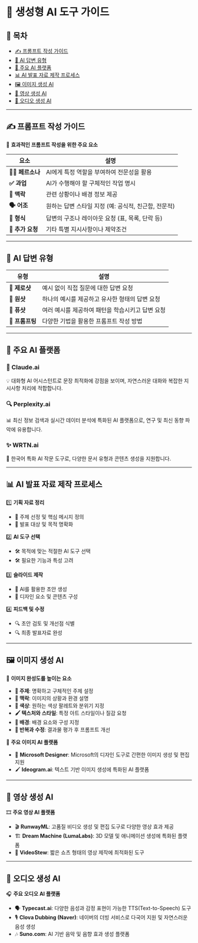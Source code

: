 # 🎨 생성형 AI 도구 가이드

## 📌 목차

- [✍️ 프롬프트 작성 가이드](#-프롬프트-작성-가이드)
- [💬 AI 답변 유형](#-ai-답변-유형)
- [🚀 주요 AI 플랫폼](#-주요-ai-플랫폼)
- [📊 AI 발표 자료 제작 프로세스](#-ai-발표-자료-제작-프로세스)
- [🖼️ 이미지 생성 AI](#-이미지-생성-ai)
- [🎥 영상 생성 AI](#-영상-생성-ai)
- [🎵 오디오 생성 AI](#-오디오-생성-ai)

---

## ✍️ 프롬프트 작성 가이드

🎯 **효과적인 프롬프트 작성을 위한 주요 요소**

| 요소             | 설명                                                 |
| ---------------- | ---------------------------------------------------- |
| **🧑‍💼 페르소나**  | AI에게 특정 역할을 부여하여 전문성을 활용            |
| **✅ 과업**      | AI가 수행해야 할 구체적인 작업 명시                  |
| **📖 맥락**      | 관련 상황이나 배경 정보 제공                         |
| **🗣️ 어조**      | 원하는 답변 스타일 지정 (예: 공식적, 친근함, 전문적) |
| **📄 형식**      | 답변의 구조나 레이아웃 요청 (표, 목록, 단락 등)      |
| **🔧 추가 요청** | 기타 특별 지시사항이나 제약조건                      |

---

## 💬 AI 답변 유형

| 유형            | 설명                                             |
| --------------- | ------------------------------------------------ |
| **🎯 제로샷**   | 예시 없이 직접 질문에 대한 답변 요청             |
| **🎯 원샷**     | 하나의 예시를 제공하고 유사한 형태의 답변 요청   |
| **🎯 퓨샷**     | 여러 예시를 제공하여 패턴을 학습시키고 답변 요청 |
| **📝 프롬프팅** | 다양한 기법을 활용한 프롬프트 작성 방법          |

---

## 🚀 주요 AI 플랫폼

### 🤖 Claude.ai

💡 대화형 AI 어시스턴트로 문장 최적화에 강점을 보이며, 자연스러운 대화와 복잡한 지시사항 처리에 적합합니다.

### 🔍 Perplexity.ai

📊 최신 정보 검색과 실시간 데이터 분석에 특화된 AI 플랫폼으로, 연구 및 최신 동향 파악에 유용합니다.

### ✨ WRTN.ai

📝 한국어 특화 AI 작문 도구로, 다양한 문서 유형과 콘텐츠 생성을 지원합니다.

---

## 📊 AI 발표 자료 제작 프로세스

1️⃣ **기획 자료 정리**

- 🎯 주제 선정 및 핵심 메시지 정의
- 🎯 발표 대상 및 목적 명확화

2️⃣ **AI 도구 선택**

- 🛠️ 목적에 맞는 적절한 AI 도구 선택
- 🛠️ 필요한 기능과 특성 고려

3️⃣ **슬라이드 제작**

- 🎨 AI를 활용한 초안 생성
- 🎨 디자인 요소 및 콘텐츠 구성

4️⃣ **피드백 및 수정**

- 🔍 초안 검토 및 개선점 식별
- 🔍 최종 발표자료 완성

---

## 🖼️ 이미지 생성 AI

🎨 **이미지 완성도를 높이는 요소**

- **🎯 주제**: 명확하고 구체적인 주제 설정
- **📖 맥락**: 이미지의 상황과 환경 설명
- **🎨 색상**: 원하는 색상 팔레트와 분위기 지정
- **🖌️ 텍스처와 스타일**: 특정 아트 스타일이나 질감 요청
- **🌆 배경**: 배경 요소와 구성 지정
- **🔄 반복과 수정**: 결과물 평가 후 프롬프트 개선

📌 **주요 이미지 AI 플랫폼**

- 🎨 **Microsoft Designer**: Microsoft의 디자인 도구로 간편한 이미지 생성 및 편집 지원
- 🖌️ **Ideogram.ai**: 텍스트 기반 이미지 생성에 특화된 AI 플랫폼

---

## 🎥 영상 생성 AI

🎞️ **주요 영상 AI 플랫폼**

- 🎬 **RunwayML**: 고품질 비디오 생성 및 편집 도구로 다양한 영상 효과 제공
- 🏗️ **Dream Machine (LumaLabs)**: 3D 모델 및 애니메이션 생성에 특화된 플랫폼
- 🎥 **VideoStew**: 짧은 쇼츠 형태의 영상 제작에 최적화된 도구

---

## 🎵 오디오 생성 AI

🎧 **주요 오디오 AI 플랫폼**

- 🗣️ **Typecast.ai**: 다양한 음성과 감정 표현이 가능한 TTS(Text-to-Speech) 도구
- 🎙️ **Clova Dubbing (Naver)**: 네이버의 더빙 서비스로 다국어 지원 및 자연스러운 음성 생성
- 🎶 **Suno.com**: AI 기반 음악 및 음향 효과 생성 플랫폼
